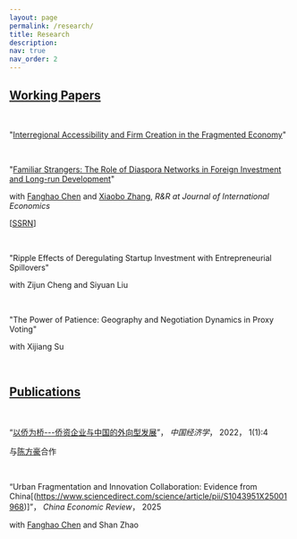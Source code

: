 ```yaml
---
layout: page
permalink: /research/
title: Research
description: 
nav: true
nav_order: 2
---
```




## <u>Working Papers</u>

<p>&nbsp;</p>

"<a href="{{ site.url }}/assets/pdf/jmp.pdf" target="_blank">Interregional Accessibility and Firm Creation in the Fragmented Economy</a>"


<p>&nbsp;</p>

"<a href="{{ site.url }}/assets/pdf/ddi.pdf" target="_blank">Familiar Strangers: The Role of Diaspora Networks in Foreign Investment and Long-run Development</a>" 

with [Fanghao Chen](https://fanghaochen.github.io/homepage/) and [Xiaobo Zhang](https://en.gsm.pku.edu.cn/conjsxq.jsp?urltype=tree.TreeTempUrl&wbtreeid=1099&user_id=x.zhang), *R&R at Journal of International Economics*

[[SSRN](https://papers.ssrn.com/sol3/papers.cfm?abstract_id=4004159)]


<p>&nbsp;</p>

"Ripple Effects of Deregulating Startup Investment with Entrepreneurial Spillovers"

with Zijun Cheng and Siyuan Liu


<p>&nbsp;</p>

"The Power of Patience: Geography and Negotiation Dynamics in Proxy Voting"

with Xijiang Su


<p>&nbsp;</p>


## <u>Publications</u>


<p>&nbsp;</p>

“[以侨为桥---侨资企业与中国的外向型发展](https://www.jcejournal.com.cn/CN/abstract/abstract3.shtml)”， *中国经济学*， 2022， 1(1):4 

与[陈方豪](https://fanghaochen.github.io/homepage/)合作


<p>&nbsp;</p>

“Urban Fragmentation and Innovation Collaboration: Evidence from China[(https://www.sciencedirect.com/science/article/pii/S1043951X25001968)]”， *China Economic Review*， 2025

with [Fanghao Chen](https://fanghaochen.github.io/homepage/) and Shan Zhao

